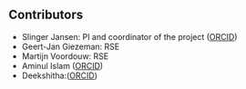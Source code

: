 ## Contributors

- Slinger Jansen: PI and coordinator of the project ([ORCID](https://orcid.org/0000-0003-3752-2868))
- Geert-Jan Giezeman: RSE
- Martijn Voordouw: RSE
- Aminul Islam ([ORCID](https://orcid.org/0009-0005-4792-4256))
- Deekshitha:([ORCID](https://orcid.org/0000-0003-1831-8941))
